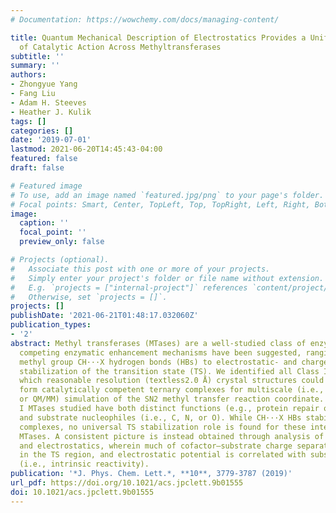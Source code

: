```yaml
---
# Documentation: https://wowchemy.com/docs/managing-content/

title: Quantum Mechanical Description of Electrostatics Provides a Unified Picture
  of Catalytic Action Across Methyltransferases
subtitle: ''
summary: ''
authors:
- Zhongyue Yang
- Fang Liu
- Adam H. Steeves
- Heather J. Kulik
tags: []
categories: []
date: '2019-07-01'
lastmod: 2021-06-20T14:45:43-04:00
featured: false
draft: false

# Featured image
# To use, add an image named `featured.jpg/png` to your page's folder.
# Focal points: Smart, Center, TopLeft, Top, TopRight, Left, Right, BottomLeft, Bottom, BottomRight.
image:
  caption: ''
  focal_point: ''
  preview_only: false

# Projects (optional).
#   Associate this post with one or more of your projects.
#   Simply enter your project's folder or file name without extension.
#   E.g. `projects = ["internal-project"]` references `content/project/deep-learning/index.md`.
#   Otherwise, set `projects = []`.
projects: []
publishDate: '2021-06-21T01:48:17.032060Z'
publication_types:
- '2'
abstract: Methyl transferases (MTases) are a well-studied class of enzymes for which
  competing enzymatic enhancement mechanisms have been suggested, ranging from structural
  methyl group CH···X hydrogen bonds (HBs) to electrostatic- and charge-transfer-driven
  stabilization of the transition state (TS). We identified all Class I MTases for
  which reasonable resolution (textless2.0 Å) crystal structures could be used to
  form catalytically competent ternary complexes for multiscale (i.e., quantum-mechanical/molecular-mechanical
  or QM/MM) simulation of the SN2 methyl transfer reaction coordinate. The four Class
  I MTases studied have both distinct functions (e.g., protein repair or biosynthesis)
  and substrate nucleophiles (i.e., C, N, or O). While CH···X HBs stabilize all reactant
  complexes, no universal TS stabilization role is found for these interactions in
  MTases. A consistent picture is instead obtained through analysis of charge transfer
  and electrostatics, wherein much of cofactor–substrate charge separation is maintained
  in the TS region, and electrostatic potential is correlated with substrate nucleophilicity
  (i.e., intrinsic reactivity).
publication: '*J. Phys. Chem. Lett.*, **10**, 3779-3787 (2019)'
url_pdf: https://doi.org/10.1021/acs.jpclett.9b01555
doi: 10.1021/acs.jpclett.9b01555
---
```

